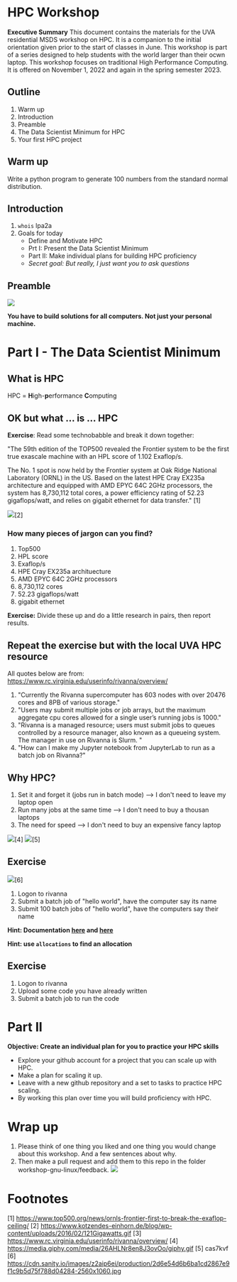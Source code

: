 # HPC Workshop
**Executive Summary** This document contains the materials for the UVA residential MSDS workshop on HPC. It is a companion to the initial orientation given prior to the start of classes in June. This workshop is part of a series designed to help students with the world larger than their ocwn laptop. This workshop focuses on traditional High Performance Computing. It is offered on November 1, 2022 and again in the spring semester 2023.

## Outline
1. Warm up
2. Introduction
3. Preamble
4. The Data Scientist Minimum for HPC
5. Your first HPC project

## Warm up
Write a python program to generate 100 numbers from the standard normal distribution.

## Introduction
1. `whois` lpa2a
2. Goals for today
    * Define and Motivate HPC
    * Prt I: Present the Data Scientist Minimum
    * Part II: Make individual plans for building HPC proficiency
    * _Secret goal: But really, I just want you to ask questions_


## Preamble
![](hpc-preamble.png)

**You have to build solutions for all computers. Not just your personal machine.**

# Part I - The Data Scientist Minimum
## What is HPC
HPC = **H**igh-**p**erformance **C**omputing

## OK but what ... **is** ... HPC

**Exercise**: Read some technobabble and break it down together:

"The 59th edition of the TOP500 revealed the Frontier system to be the first true exascale machine with an HPL score of 1.102 Exaflop/s.

The No. 1 spot is now held by the Frontier system at Oak Ridge National Laboratory (ORNL) in the US. Based on the latest HPE Cray EX235a architecture and equipped with AMD EPYC 64C 2GHz processors, the system has 8,730,112 total cores, a power efficiency rating of 52.23 gigaflops/watt, and relies on gigabit ethernet for data transfer." [1]

![](https://www.kotzendes-einhorn.de/blog/wp-content/uploads/2016/02/121Gigawatts.gif)[2]

### How many pieces of jargon can you find?
1. Top500
2. HPL score
3. Exaflop/s
4. HPE Cray EX235a archituecture
5. AMD EPYC 64C 2GHz processors
6. 8,730,112 cores
7. 52.23 gigaflops/watt
8. gigabit ethernet

**Exercise:** Divide these up and do a little research in pairs, then report results.

## Repeat the exercise but with the local UVA HPC resource

All quotes below are from: https://www.rc.virginia.edu/userinfo/rivanna/overview/
1. "Currently the Rivanna supercomputer has 603 nodes with over 20476 cores and 8PB of various storage."
2. "Users may submit multiple jobs or job arrays, but the maximum aggregate cpu cores allowed for a single user’s running jobs is 1000."
3. "Rivanna is a managed resource; users must submit jobs to queues controlled by a resource manager, also known as a queueing system. The manager in use on Rivanna is Slurm. "
4. "How can I make my Jupyter notebook from JupyterLab to run as a batch job on Rivanna?"


## Why HPC?
1. Set it and forget it (jobs run in batch mode) --> I don't need to leave my laptop open
2. Run many jobs at the same time --> I don't need to buy a thousan laptops
3. The need for speed --> I don't need to buy an expensive fancy laptop

![](https://media.giphy.com/media/26AHLNr8en8J3ovOo/giphy.gif)[4]
![](2022-09-30-cas7kvf.png)[5]

## Exercise
![](deer.jpg)[6]
1. Logon to rivanna
2. Submit a batch job of "hello world", have the computer say its name
3. Submit 100 batch jobs of "hello world", have the computers say their name

**Hint: Documentation [here](https://www.rc.virginia.edu/userinfo/rivanna/slurm/) and [here](https://slurm.schedmd.com/documentation.html)**

**Hint: use `allocations` to find an allocation**

## Exercise
1. Logon to rivanna
2. Upload some code you have already written
3. Submit a batch job to run the code

# Part II
**Objective: Create an individual plan for you to practice your HPC skills**

* Explore your github account for a project that you can scale up with HPC. 
* Make a plan for scaling it up.
* Leave with a new github repository and a set to tasks to practice HPC scaling.
* By working this plan over time you will build proficiency with HPC.

# Wrap up
1. Please think of one thing you liked and one thing you would change about this workshop. And a few sentences about why.
2. Then make a pull request and add them to this repo in the folder workshop-gnu-linux/feedback.
![](../workshop-gnu-linux/swanson-please.png)


# Footnotes
[1] https://www.top500.org/news/ornls-frontier-first-to-break-the-exaflop-ceiling/
[2] https://www.kotzendes-einhorn.de/blog/wp-content/uploads/2016/02/121Gigawatts.gif
[3] https://www.rc.virginia.edu/userinfo/rivanna/overview/
[4] https://media.giphy.com/media/26AHLNr8en8J3ovOo/giphy.gif
[5] cas7kvf
[6] https://cdn.sanity.io/images/z2aip6ei/production/2d6e54d6b6ba1cd2867e9f1c9b5d75f788d04284-2560x1060.jpg


